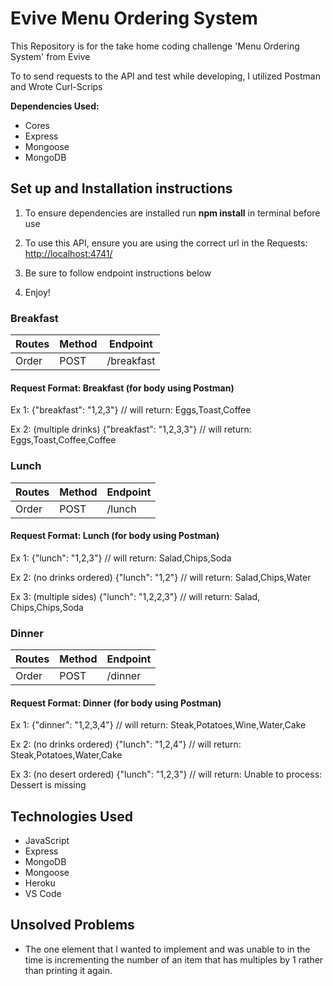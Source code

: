 # Evive Menu Ordering System

This Repository is for the take home coding challenge 'Menu Ordering System' from Evive

To to send requests to the API and test while developing, I utilized Postman and Wrote Curl-Scrips

**Dependencies Used:**

- Cores
- Express
- Mongoose
- MongoDB

## Set up and Installation instructions

1. To ensure dependencies are installed run **npm install** in terminal before use

2. To use this API, ensure you are using the correct url in the Requests: <http://localhost:4741/>

3. Be sure to follow endpoint instructions below

4. Enjoy!

### Breakfast

| Routes | Method | Endpoint |
| ----------- | ----------- | ----------- |
| Order | POST | /breakfast

#### Request Format: Breakfast (for body using Postman)

Ex 1:
{"breakfast": "1,2,3"}
// will return: Eggs,Toast,Coffee

Ex 2: (multiple drinks)
{"breakfast": "1,2,3,3"}
// will return: Eggs,Toast,Coffee,Coffee

### Lunch

| Routes | Method | Endpoint |
| ----------- | ----------- | ----------- |
| Order | POST | /lunch

#### Request Format: Lunch (for body using Postman)

Ex 1:
{"lunch": "1,2,3"}
// will return: Salad,Chips,Soda

Ex 2: (no drinks ordered)
{"lunch": "1,2"}
// will return: Salad,Chips,Water

Ex 3: (multiple sides)
{"lunch": "1,2,2,3"}
// will return: Salad, Chips,Chips,Soda

### Dinner

| Routes | Method | Endpoint |
| ----------- | ----------- | ----------- |
| Order | POST | /dinner

#### Request Format: Dinner (for body using Postman)

Ex 1:
{"dinner": "1,2,3,4"}
// will return: Steak,Potatoes,Wine,Water,Cake

Ex 2: (no drinks ordered)
{"lunch": "1,2,4"}
// will return: Steak,Potatoes,Water,Cake

Ex 3: (no desert ordered)
{"lunch": "1,2,3"}
// will return: Unable to process: Dessert is missing

## Technologies Used

- JavaScript
- Express
- MongoDB
- Mongoose
- Heroku
- VS Code

## Unsolved Problems

- The one element that I wanted to implement and was unable to in the time is incrementing the number of an item that has multiples by 1 rather than printing it again.
